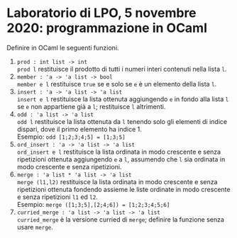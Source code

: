 # Laboratorio di LPO, 5 novembre 2020: programmazione in OCaml

Definire in OCaml le seguenti funzioni.

1. `prod : int list -> int` </br>
`prod l` restituisce il prodotto di tutti i numeri interi contenuti nella lista `l`.
1. `member : 'a -> 'a list -> bool` </br> 
`member e l` restituisce `true` se e solo se `e` è un elemento della lista `l`.
1. `insert : 'a -> 'a list -> 'a list` </br>
  `insert e l` restituisce la lista ottenuta aggiungendo `e` in fondo alla lista `l` se `e` non appartiene già a `l`;
  restituisce `l` altrimenti.
1. `odd : 'a list -> 'a list` </br>
`odd l` restituisce la lista ottenuta da `l` tenendo solo gli elementi di indice dispari, dove il primo elemento ha indice 1.</br>
Esempio: `odd [1;2;3;4;5] = [1;3;5]`
1. `ord_insert : 'a -> 'a list -> 'a list` </br>
`ord_insert e l` restituisce la lista ordinata in modo crescente e senza ripetizioni ottenuta aggiungendo `e` a `l`,
assumendo che `l` sia ordinata in modo crescente e senza ripetizioni.
1. `merge : 'a list * 'a list -> 'a list` </br>
`merge (l1,l2)` restituisce la lista ordinata in modo crescente e senza ripetizioni
ottenuta fondendo assieme le liste ordinate in modo crescente e senza ripetizioni `l1` ed `l2`. </br>
Esempio: `merge ([1;3;5],[2;4;6]) = [1;2;3;4;5;6]`
1. `curried_merge : 'a list -> 'a list -> 'a list` </br>
   `curried_merge` è  la versione curried di `merge`; definire la funzione senza
  usare `merge`.


